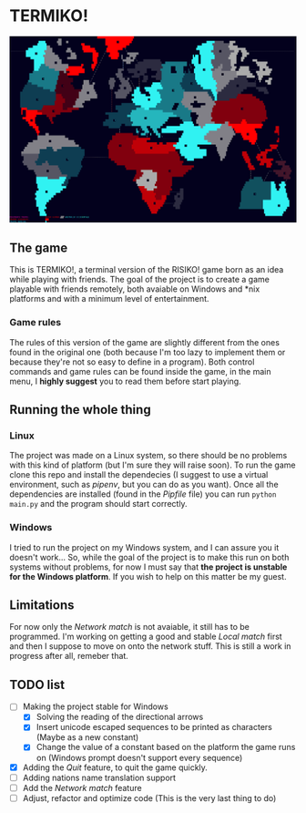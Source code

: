 # TERMIKO!
![alt text](https://github.com/Jac-Lazza/termiko/blob/master/termiko_preview.png)

## The game
This is TERMIKO!, a terminal version of the RISIKO! game born as an idea while playing with friends.
The goal of the project is to create a game playable with friends remotely, both avaiable on Windows and \*nix
platforms and with a minimum level of entertainment.

### Game rules
The rules of this version of the game are slightly different from the ones found in the original one (both because
I'm too lazy to implement them or because they're not so easy to define in a program).
Both control commands and game rules can be found inside the game, in the main menu, I **highly suggest** you to read them
before start playing.

## Running the whole thing

### Linux
The project was made on a Linux system, so there should be no problems with this kind of platform (but I'm sure they will raise soon).
To run the game clone this repo and install the dependecies (I suggest to use a virtual environment, such as *pipenv*, but you can do as you want).
Once all the dependencies are installed (found in the *Pipfile* file) you can run `python main.py` and the program should start correctly.

### Windows
I tried to run the project on my Windows system, and I can assure you it doesn't work...
So, while the goal of the project is to make this run on both systems without problems, for now I must say that **the project is unstable for the Windows platform**. If you wish to help on this matter be my guest.

## Limitations

For now only the *Network match* is not avaiable, it still has to be programmed. I'm working on getting a good and stable *Local match* first and then I
suppose to move on onto the network stuff. This is still a work in progress after all, remeber that.

## TODO list
- [ ] Making the project stable for Windows
  - [X] Solving the reading of the directional arrows
  - [X] Insert unicode escaped sequences to be printed as characters (Maybe as a new constant)
  - [X] Change the value of a constant based on the platform the game runs on (Windows prompt doesn't support every sequence)
- [X] Adding the *Quit* feature, to quit the game quickly.
- [ ] Adding nations name translation support
- [ ] Add the *Network match* feature
- [ ] Adjust, refactor and optimize code (This is the very last thing to do)
